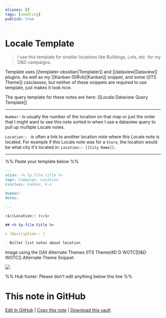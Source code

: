 ```yaml
---
aliases: []
tags: [seedling]
publish: true
---
```


# Locale Template

> I use this template for smaller locations like Buildings, Lots, etc. for my D&D campaigns.

Template uses [[templater-obsidian|Templater]] and [[dataview|Dataview]] plugins. As well as my [[Kanban (SlRvb)|Kanban]] snippet, and some [[ITS Theme]] cssclasses, but neither of these snippets are _required_ to use template, just makes it look nice.

The query template for these notes are here: [[Locale Dataview Query Template]]

---

`Number:` is usually the number of the location on that map or just the order that I might want to see this note sorted in when I use a dataview query to pull up multiple Locale notes.

`Location:: ` is often a link to another location note where this Locale note is located. For example if this Locale note was for a `Store`, the location would be what city it's located in: `Location:: [[City Name]].`

---

%% Paste your template below %%

```markdown
---
alias: <% tp.file.title %>
tags: Campaign, Location
cssclass: kanban, k-o

Number:
Notes:
  -
---

<i>(Location:: )</i>

## <% tp.file.title %>

> (Description:: )

- Bullet list notes about location
```

Image using the [[All Alternate Themes (ITS Theme)#D D WOTC\|D&D WOTC]] Alternate Theme Snippet.

[![](https://raw.githubusercontent.com/SlRvb/Obsidian--ITS-Theme/main/Images/Note-Showcase/T-DnD--Locale.png)](https://raw.githubusercontent.com/SlRvb/Obsidian--ITS-Theme/main/Images/Note-Showcase/T-DnD--Locale.png)

%% Hub footer: Please don't edit anything below this line %%

# This note in GitHub

<span class="git-footer">[Edit In GitHub](https://github.dev/obsidian-community/obsidian-hub/blob/main/03%20-%20Showcases%20%26%20Templates/Templates/TTRPG%20notes/Locale%20Template.md "git-hub-edit-note") | [Copy this note](https://raw.githubusercontent.com/obsidian-community/obsidian-hub/main/03%20-%20Showcases%20%26%20Templates/Templates/TTRPG%20notes/Locale%20Template.md "git-hub-copy-note") | [Download this vault](https://github.com/obsidian-community/obsidian-hub/archive/refs/heads/main.zip "git-hub-download-vault") </span>
